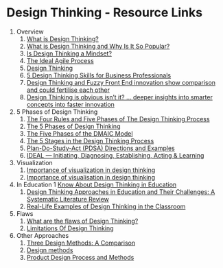 # Design Thinking - Resource Links

1. Overview
    1. [What is Design Thinking?](https://www.interaction-design.org/literature/topics/design-thinking)
    1. [What is Design Thinking and Why Is It So Popular?](https://www.interaction-design.org/literature/article/what-is-design-thinking-and-why-is-it-so-popular)
    1. [Is Design Thinking a Mindset?](https://www.simplilearn.com/is-design-thinking-a-mindset-article)
    1. [The Ideal Agile Process](https://www.linkedin.com/pulse/ideal-agile-process-gregory-hart/)
    1. [Design Thinking](https://scaledagileframework.com/design-thinking/)
    1. [5 Design Thinking Skills for Business Professionals](https://online.hbs.edu/blog/post/design-thinking-skills)
    1. [Design Thinking and Fuzzy Front End innovation show comparison and could fertilise each other](https://medium.com/design-x-innovation/design-thinking-and-fuzzy-front-end-innovation-show-comparison-and-could-fertilise-each-other-f26389d6fdd)
    1. [Design Thinking is obvious isn’t it? … deeper insights into smarter concepts into faster innovation](https://www.peterfisk.com/2017/06/design-thinking-simple-profound-deep-dives-fast-innovation/)
1. 5 Phases of Design Thinking
    1. [The Four Rules and Five Phases of The Design Thinking Process](https://www.rosestreetcreative.com/blog/the-four-rules-and-five-phases-of-the-design-thinking-process)
    1. [The 5 Phases of Design Thinking](https://www.ama.org/marketing-news/the-5-phases-of-design-thinking/)
    1. [The Five Phases of the DMAIC Model](https://www.theleansixsigmacompany.co.uk/dmaic-model/)
    1. [The 5 Stages in the Design Thinking Process](https://www.interaction-design.org/literature/article/5-stages-in-the-design-thinking-process)
    1. [Plan-Do-Study-Act (PDSA) Directions and Examples](https://www.ahrq.gov/health-literacy/improve/precautions/tool2b.html)
    1. [IDEAL — Initiating, Diagnosing, Establishing, Acting & Learning](https://www.plays-in-business.com/ideal-initiating-diagnosing-establishing-acting-learning/)
1. Visualization
    1. [Importance of visualization in design thinking](https://sidlaurea.com/2015/10/02/importance-of-visualization-in-design-thinking/)
    1. [Importance of visualisation in design thinking](https://www.linkedin.com/pulse/importance-visualisation-design-thinking-rizan-rizvi/)
1. In Education
    1 [Know About Design Thinking in Education](https://mitidinnovation.com/recreation/know-about-design-thinking-in-education/)
    1. [Design Thinking Approaches in Education and Their Challenges: A Systematic Literature Review](https://www.scirp.org/journal/paperinformation.aspx?paperid=118734)
    1. [Real-Life Examples of Design Thinking in the Classroom](https://www.gettingsmart.com/2017/11/03/real-life-examples-of-design-thinking-in-the-clasroom/)
1. Flaws
    1. [What are the flaws of Design Thinking?](https://uxdesign.cc/what-are-the-flaws-of-design-thinking-83e22213232a)
    1. [Limitations Of Design Thinking](https://www.kcg.com.sg/limitations-of-design-thinking/)
1. Other Approaches
    1. [Three Design Methods: A Comparison](https://medium.com/@jchan_82012/three-design-methods-a-comparison-f8f6515aedc3)
    1. [Design methods](https://en.wikipedia.org/wiki/Design_methods)
    1. [Product Design Process and Methods](https://www.intechopen.com/chapters/64024)
